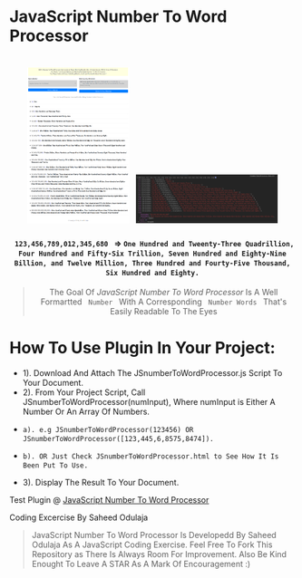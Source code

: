 JavaScript Number To Word Processor
=====================================

<h1 align="center">
  <a href="JSnumberToWordProcessor-fullpage.png" style="margin-right: 5px"><img src="JSnumberToWordProcessor-fullpage.png" width="180"/></a>
  <a href="JSnumberToWordProcessor-console.PNG"><img src="JSnumberToWordProcessor-console.PNG" width="250"/></a>
</h1>

<h4 align="center"><code> 123,456,789,012,345,680 </code> => <code>One Hundred and Tweenty-Three Quadrillion, Four Hundred and Fifty-Six Trillion, Seven Hundred and Eighty-Nine Billion, and Twelve Million, Three Hundred and Fourty-Five Thousand, Six Hundred and Eighty.</code></h4>

<blockquote align="center">
    The Goal Of <em>JavaScript Number To Word Processor</em> Is A Well Formartted <code> Number </code> With A Corresponding <code> Number Words </code> That's Easily Readable To The Eyes
</blockquote>

# How To Use Plugin In Your Project:
- 1). Download And Attach The JSnumberToWordProcessor.js Script To Your Document.
- 2). From Your Project Script, Call JSnumberToWordProcessor(numInput), Where numInput is Either A Number Or An Array Of Numbers.
-     a). e.g JSnumberToWordProcessor(123456) OR JSnumberToWordProcessor([123,445,6,8575,8474]).
-     b). OR Just Check JSnumberToWordProcessor.html to See How It Is Been Put To Use.
- 3). Display The Result To Your Document.


Test Plugin @ [JavaScript Number To Word Processor](https://sidodus.github.io/JavaScript-Number-To-Word-Processor/)

Coding Excercise By Saheed Odulaja
> JavaScript Number To Word Processor Is Developedd By Saheed Odulaja As A JavaScript Coding Exercise.
> Feel Free To Fork This Repository as There Is Always Room For Improvement.
> Also Be Kind Enought To Leave A STAR As A Mark Of Encouragement :)
